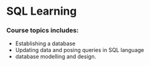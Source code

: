 
# SQL Learning

### Course topics includes: 
- Establishing a database
- Updating data and posing queries in SQL language
- database modelling and design. 
